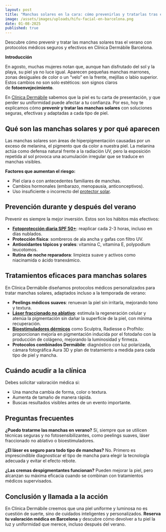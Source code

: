 ```yaml
---
layout: post
title: "Manchas solares en la cara: cómo prevenirlas y tratarlas tras el verano"
image: /assets/images/uploads/hifu-facial-en-barcelona.png
date: 01-08-2025
published: true
---
```

Descubre cómo prevenir y tratar las manchas solares tras el verano con protocolos médicos seguros y efectivos en Clínica Dermábile Barcelona.

**Introducción**

En agosto, muchas mujeres notan que, aunque han disfrutado del sol y la playa, su piel ya no luce igual. Aparecen pequeñas manchas marrones, zonas desiguales de color o un “velo” en la frente, mejillas o labio superior. Estos cambios no son solo estéticos: son signos claros de **fotoenvejecimiento**.

En [Clínica Dermábile](https://www.dermabile.es/la-clinica) sabemos que la piel es tu carta de presentación, y que perder su uniformidad puede afectar a tu confianza. Por eso, hoy te explicamos cómo **prevenir y tratar las manchas solares** con soluciones seguras, efectivas y adaptadas a cada tipo de piel.

## **Qué son las manchas solares y por qué aparecen**

Las manchas solares son áreas de hiperpigmentación causadas por un exceso de melanina, el pigmento que da color a nuestra piel. La melanina actúa como defensa natural frente a la radiación UV, pero la exposición repetida al sol provoca una acumulación irregular que se traduce en manchas visibles.

**Factores que aumentan el riesgo:**

* Piel clara o con antecedentes familiares de manchas.
* Cambios hormonales (embarazo, menopausia, anticonceptivos).
* Uso insuficiente o incorrecto del [protector solar](https://www.dermabile.es/blog/guia-sobre-proteccion-solar-como-prevenir-el-dano-solar-en-verano).

## **Prevención durante y después del verano**

Prevenir es siempre la mejor inversión. Estos son los hábitos más efectivos:

* **[Fotoprotección diaria SPF 50+](https://www.dermabile.es/blog/que-riesgos-tiene-tomar-el-sol-sin-proteccion)**: reaplicar cada 2-3 horas, incluso en días nublados.
* **Protección física**: sombreros de ala ancha y gafas con filtro UV.
* **Antioxidantes tópicos y orales**: vitamina C, vitamina E, polypodium leucotomos.
* **Rutina de noche reparadora**: limpieza suave y activos como niacinamida o ácido tranexámico.

## **Tratamientos eficaces para manchas solares**

En Clínica Dermábile diseñamos protocolos médicos personalizados para tratar manchas solares, adaptados incluso a la temporada de verano:

* **Peelings médicos suaves**: renuevan la piel sin irritarla, mejorando tono y textura.
* **[Láser fraccionado no ablativo](https://www.dermabile.es/tratamientos/rejuvenecimiento-facial-youlaser-prime/)**: estimula la regeneración celular y atenúa la pigmentación sin dañar la superficie de la piel, con mínima recuperación.
* **[Bioestimuladores dérmicos](https://www.dermabile.es/tratamientos/bioestimuladores-de-colageno/)** como Sculptra, Radiesse o Profhilo: proporcionan mejoría en pigmentación inducida por el fotodaño con la producción de colágeno, mejorando la luminosidad y firmeza.
* **Protocolos combinados Dermábile**: diagnóstico con luz polarizada, cámara fotográfica Aura 3D y plan de tratamiento a medida para cada tipo de piel y mancha.

## **Cuándo acudir a la clínica**

Debes solicitar valoración médica si:

* Una mancha cambia de forma, color o textura.
* Aumenta de tamaño de manera rápida.
* Buscas resultados visibles antes de un evento importante.

## **Preguntas frecuentes**

**¿Puedo tratarme las manchas en verano?**
Sí, siempre que se utilicen técnicas seguras y no fotosensibilizantes, como peelings suaves, láser fraccionado no ablativo o bioestimuladores.

**¿El láser es seguro para todo tipo de manchas?**
No. Primero es imprescindible diagnosticar el tipo de mancha para elegir la tecnología adecuada y evitar el efecto rebote.

**¿Las cremas despigmentantes funcionan?**
Pueden mejorar la piel, pero alcanzan su máxima eficacia cuando se combinan con tratamientos médicos supervisados.

## **Conclusión y llamada a la acción**

En Clínica Dermábile creemos que una piel uniforme y luminosa no es cuestión de suerte, sino de cuidados inteligentes y personalizados.
**Reserva tu valoración médica en Barcelona** y descubre cómo devolver a tu piel la luz y uniformidad que merece, incluso después del verano.
